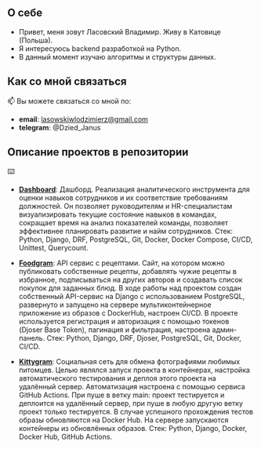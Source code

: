 ## О себе
- Привет, меня зовут Ласовский Владимир. Живу в Катовице (Польша).
- Я интересуюсь backend разработкой на Python.
- В данный момент изучаю алгоритмы и структуры данных.

## Как со мной связаться

📫 Вы можете связаться со мной по:
- **email**: lasowskiwlodzimierz@gmail.com
- **telegram**: @Dzied_Janus

## Описание проектов в репозитории
⌨️
- **[Dashboard](https://github.com/Dashboard-t5/Dashboard)**:
  Дашборд. Реализация аналитического инструмента для оценки навыков сотрудников и их соответствие требованиям должностей. Он позволяет руководителям и HR-специалистам визуализировать текущие состояние навыков в командах, сокращает время на анализ показателей команды, позволяет эффективнее планировать развитие и найм сотрудников. 
Стек: Python, Django, DRF, PostgreSQL, Git, Docker, Docker Compose, CI/CD, Unittest, Querycount.

- **[Foodgram](https://github.com/herrShneider/foodgram-project-react)**:
  API сервис с рецептами. Сайт, на котором можно публиковать собственные рецепты, добавлять чужие рецепты в избранное, подписываться на других авторов и создавать список покупок для заданных блюд. В ходе работы над проектом создан собственный API-сервис на Django с использованием PostgreSQL, развернуто и запущено на сервере мультиконтейнерное приложение из образов с DockerHub, настроен CI/CD.
В проекте используется регистрация и авторизация с помощью токенов (Djoser Base Token), пагинация и фильтрация, настроена админ-панель.
Стек: Python, Django, DRF, Djoser, PostgreSQL, Git, Docker, CI/CD.

- **[Kittygram](https://github.com/herrShneider/kittygram_final)**:
  Cоциальная сеть для обмена фотографиями любимых питомцев. Целью являлся запуск проекта в контейнерах, настройка автоматического тестирования и деплоя этого проекта на удалённый сервер. Автоматизация настроена с помощью сервиса GitHub Actions. При пуше в ветку main: проект тестируется и деплоится на удалённый сервер, при пуше в любую другую ветку проект только тестируется. В случае успешного прохождения тестов образы обновляются на Docker Hub. На сервере запускаются контейнеры из обновлённых образов.
Стек: Python, Django, Docker, Docker Hub, GitHub Actions.

<!---
herrShneider/herrShneider is a ✨ special ✨ repository because its `README.md` (this file) appears on your GitHub profile.
You can click the Preview link to take a look at your changes.
--->
